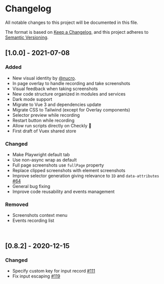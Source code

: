 # Changelog
All notable changes to this project will be documented in this file.

The format is based on [Keep a Changelog](https://keepachangelog.com/en/1.0.0/),
and this project adheres to [Semantic Versioning](https://semver.org/spec/v2.0.0.html).

## [1.0.0] - 2021-07-08
### Added
- New visual identity by [@nucro](https://twitter.com/nucro).
- In page overlay to handle recording and take screenshots
- Visual feedback when taking screenshots
- New code structure organized in modules and services
- Dark mode support
- Migrate to Vue 3 and dependencies update
- Migrate CSS to Tailwind (except for Overlay components)
- Selector preview while recording
- Restart button while recording
- Allow run scripts directly on Checkly 🦝
- First draft of Vuex shared store

### Changed
- Make Playwright default tab
- Use non-async wrap as default
- Full page screenshots use `fullPage` property
- Replace clipped screenshots with element screenshots
- Improve selector generation giving relevance to `ID` and `data-attributes` [#64](https://github.com/checkly/headless-recorder/issues/64)
- General bug fixing
- Improve code reusability and events management

### Removed
- Screenshots context menu
- Events recording list

<br>

## [0.8.2] - 2020-12-15

### Changed
- Specify custom key for input record [#111](https://github.com/checkly/headless-recorder/pulls/111)
- Fix input escaping [#119](https://github.com/checkly/headless-recorder/pulls/119)
